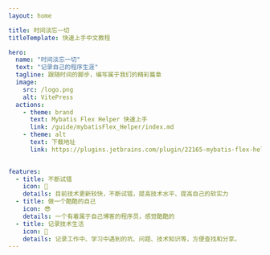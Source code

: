 ```yaml
---
layout: home

title: 时间淡忘一切
titleTemplate: 快速上手中文教程

hero:
  name: "时间淡忘一切"
  text: "记录自己的程序生涯"
  tagline: 跟随时间的脚步，编写属于我们的精彩篇章
  image:
    src: /logo.png
    alt: VitePress
  actions:
    - theme: brand
      text: Mybatis Flex Helper 快速上手
      link: /guide/mybatisFlex_Helper/index.md
    - theme: alt
      text: 下载地址
      link: https://plugins.jetbrains.com/plugin/22165-mybatis-flex-helper
   

features:
  - title: 不断试错
    icon: 🚀
    details: 目前技术更新较快，不断试错，提高技术水平、提高自己的软实力
  - title: 做一个酷酷的自己
    icon: 😎
    details: 一个有着属于自己博客的程序员，感觉酷酷的
  - title: 记录技术生活
    icon: 📝
    details: 记录工作中、学习中遇到的坑、问题、技术知识等，方便查找和分享。
---
```


<HomeUnderline />

<confetti />

<busuanzi />

